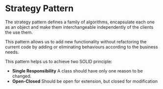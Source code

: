 # Strategy Pattern

The strategy pattern defines a family of algorithms, encapsulate each one as an object and make them interchangeable independently of the clients the use them.

This pattern allows us to add new functionality without refactoring the current code by adding or eliminating behaviours according to the business needs.

This pattern helps us to achieve two SOLID principle:

- **Single Responsibility** A class should have only one reason to be changed.
- **Open-Closed** Should be open for extension, but closed for modification

